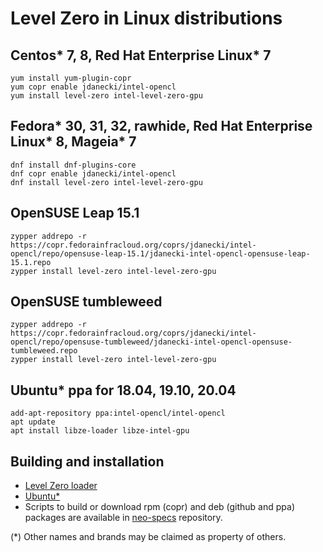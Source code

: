 # Level Zero in Linux distributions

## Centos* 7, 8, Red Hat Enterprise Linux* 7

```
yum install yum-plugin-copr
yum copr enable jdanecki/intel-opencl
yum install level-zero intel-level-zero-gpu
```

## Fedora* 30, 31, 32, rawhide, Red Hat Enterprise Linux* 8, Mageia* 7

```
dnf install dnf-plugins-core
dnf copr enable jdanecki/intel-opencl
dnf install level-zero intel-level-zero-gpu
```

## OpenSUSE Leap 15.1

```
zypper addrepo -r https://copr.fedorainfracloud.org/coprs/jdanecki/intel-opencl/repo/opensuse-leap-15.1/jdanecki-intel-opencl-opensuse-leap-15.1.repo
zypper install level-zero intel-level-zero-gpu
```

## OpenSUSE tumbleweed

```
zypper addrepo -r https://copr.fedorainfracloud.org/coprs/jdanecki/intel-opencl/repo/opensuse-tumbleweed/jdanecki-intel-opencl-opensuse-tumbleweed.repo
zypper install level-zero intel-level-zero-gpu
```

## Ubuntu* ppa for 18.04, 19.10, 20.04

```
add-apt-repository ppa:intel-opencl/intel-opencl
apt update
apt install libze-loader libze-intel-gpu
```

## Building and installation

* [Level Zero loader](https://github.com/oneapi-src/level-zero#building-and-installing)
* [Ubuntu*](https://github.com/intel/compute-runtime/blob/master/level_zero/doc/BUILD.md)
* Scripts to build or download rpm (copr) and deb (github and ppa) packages are available in [neo-specs](https://github.com/JacekDanecki/neo-specs) repository.

(*) Other names and brands may be claimed as property of others.
